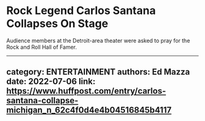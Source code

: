 # Rock Legend Carlos Santana Collapses On Stage

Audience members at the Detroit-area theater were asked to pray for the Rock and Roll Hall of Famer.

---
category: ENTERTAINMENT
authors: Ed Mazza
date: 2022-07-06
link: https://www.huffpost.com/entry/carlos-santana-collapse-michigan_n_62c4f0d4e4b04516845b4117
---
